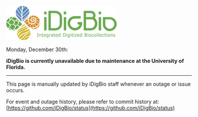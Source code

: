 ![image](IDigBio_Logo_RGB.png)

Monday, December 30th:

**iDigBio is currently unavailable due to maintenance at the University of Florida.**


----

This page is manually updated by iDigBio staff whenever an outage or issue occurs.

For event and outage history, please refer to commit history at: [https://github.com/iDigBio/status](https://github.com/iDigBio/status)
